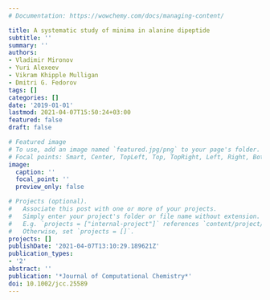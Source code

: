 ```yaml
---
# Documentation: https://wowchemy.com/docs/managing-content/

title: A systematic study of minima in alanine dipeptide
subtitle: ''
summary: ''
authors:
- Vladimir Mironov
- Yuri Alexeev
- Vikram Khipple Mulligan
- Dmitri G. Fedorov
tags: []
categories: []
date: '2019-01-01'
lastmod: 2021-04-07T15:50:24+03:00
featured: false
draft: false

# Featured image
# To use, add an image named `featured.jpg/png` to your page's folder.
# Focal points: Smart, Center, TopLeft, Top, TopRight, Left, Right, BottomLeft, Bottom, BottomRight.
image:
  caption: ''
  focal_point: ''
  preview_only: false

# Projects (optional).
#   Associate this post with one or more of your projects.
#   Simply enter your project's folder or file name without extension.
#   E.g. `projects = ["internal-project"]` references `content/project/deep-learning/index.md`.
#   Otherwise, set `projects = []`.
projects: []
publishDate: '2021-04-07T13:10:29.189621Z'
publication_types:
- '2'
abstract: ''
publication: '*Journal of Computational Chemistry*'
doi: 10.1002/jcc.25589
---
```

